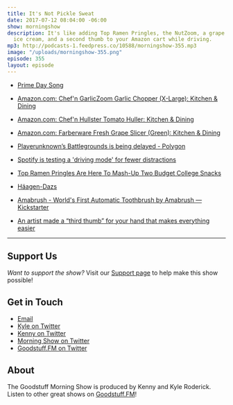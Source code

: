 ```yaml
---
title: It's Not Pickle Sweat
date: 2017-07-12 08:04:00 -06:00
show: morningshow
description: It's like adding Top Ramen Pringles, the NutZoom, a grape slicer, boozy
  ice cream, and a second thumb to your Amazon cart while driving.
mp3: http://podcasts-1.feedpress.co/10588/morningshow-355.mp3
image: "/uploads/morningshow-355.png"
episode: 355
layout: episode
---
```


* [Prime Day Song](https://www.dropbox.com/s/e23sfnd6tiat9b3/Prime%20Day.aif?dl=0)

* [Amazon.com: Chef'n GarlicZoom Garlic Chopper (X-Large): Kitchen & Dining](https://www.amazon.com/dp/B00MMQ922W/ref=gbps_img_m-3_62d6_c7adb672?pf_rd_p=ffcb75c7-e01d-4198-b44a-8ee857d262d6&pf_rd_s=merchandised-search-3&pf_rd_t=101&pf_rd_i=14611812011&pf_rd_m=ATVPDKIKX0DER&pf_rd_r=CY1NRM4SHRS06SC38HN9)

* [Amazon.com: Chef'n Hullster Tomato Huller: Kitchen & Dining](https://www.amazon.com/Chefn-102-575-205-Hullster-Tomato-Huller/dp/B00HH7CKK2/ref=pd_rhf_dp_s_cp_3?_encoding=UTF8&pd_rd_i=B00HH7CKK2&pd_rd_r=6DEHDVX2YYYN47EVFAVA&pd_rd_w=g3Pxk&pd_rd_wg=OvcmK&psc=1&refRID=6DEHDVX2YYYN47EVFAVA)

* [Amazon.com: Farberware Fresh Grape Slicer (Green): Kitchen & Dining](https://www.amazon.com/Farberware-Fresh-Grape-Slicer-Green/dp/B00Y8JNROA/ref=pd_rhf_dp_s_cp_1?_encoding=UTF8&pd_rd_i=B00Y8JNROA&pd_rd_r=6DEHDVX2YYYN47EVFAVA&pd_rd_w=g3Pxk&pd_rd_wg=OvcmK&psc=1&refRID=6DEHDVX2YYYN47EVFAVA)

* [Playerunknown’s Battlegrounds is being delayed - Polygon](https://www.polygon.com/2017/7/7/15934272/playerunknowns-battlegrounds-delayed-q4)

* [Spotify is testing a 'driving mode' for fewer distractions](https://www.engadget.com/2017/07/07/spotify-testing-driving-mode/)

* [Top Ramen Pringles Are Here To Mash-Up Two Budget College Snacks](https://www.forbes.com/sites/melissakravitz/2017/07/07/top-ramen-pringles-are-coming/#39e16696a168)

* [Häagen-Dazs](https://www.haagen-dazs.ca/hd-en/#spirits)

* [Amabrush - World's First Automatic Toothbrush by Amabrush — Kickstarter](https://www.kickstarter.com/projects/1071673943/amabrush-worlds-first-automatic-toothbrush)

* [An artist made a “third thumb” for your hand that makes everything easier](https://mic.com/articles/181672/an-artist-made-a-third-thumb-for-your-hand-that-makes-everything-easier#.DzREFiRVN)

---

## Support Us
*Want to support the show?* Visit our [Support page](https://goodstuff.fm/support) to help make this show possible!

## Get in Touch
* [Email](mailto:kyle@goodstuff.fm)
* [Kyle on Twitter](http://twitter.com/dogburps)
* [Kenny on Twitter](http://twitter.com/pizzarobotics)
* [Morning Show on Twitter](http://twitter.com/morningshowam)
* [Goodstuff.FM on Twitter](http://twitter.com/goodstufffm)

## About
The Goodstuff Morning Show is produced by Kenny and Kyle Roderick. Listen to other great shows on [Goodstuff.FM](http://goodstuff.fm/shows)!